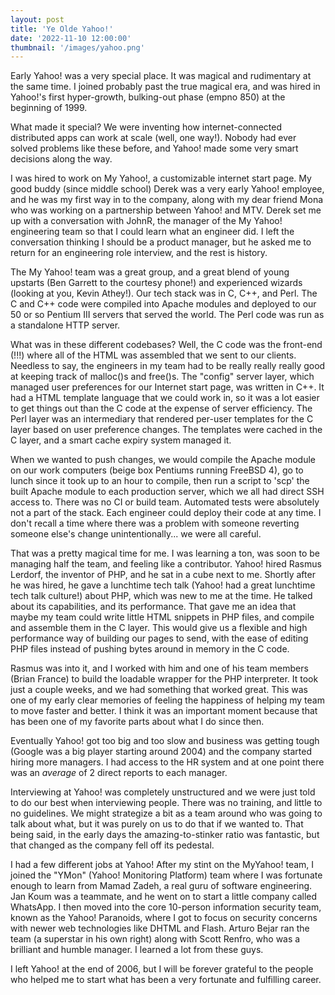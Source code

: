 ```yaml
---
layout: post
title: 'Ye Olde Yahoo!'
date: '2022-11-10 12:00:00'
thumbnail: '/images/yahoo.png'
---
```


Early Yahoo! was a very special place. It was magical and rudimentary at the same time. I joined probably past the true magical era, and was hired in Yahoo!'s first hyper-growth, bulking-out phase (empno 850) at the beginning of 1999.

What made it special? We were inventing how internet-connected distributed apps can work at scale (well, one way!). Nobody had ever solved problems like these before, and Yahoo! made some very smart decisions along the way.

I was hired to work on My Yahoo!, a customizable internet start page. My good buddy (since middle school) Derek was a very early Yahoo! employee, and he was my first way in to the company, along with my dear friend Mona who was working on a partnership between Yahoo! and MTV. Derek set me up with a conversation with JohnR, the manager of the My Yahoo! engineering team so that I could learn what an engineer did. I left the conversation thinking I should be a product manager, but he asked me to return for an engineering role interview, and the rest is history.

The My Yahoo! team was a great group, and a great blend of young upstarts (Ben Garrett to the courtesy phone!) and experienced wizards (looking at you, Kevin Athey!). Our tech stack was in C, C++, and Perl. The C and C++ code were compiled into Apache modules and deployed to our 50 or so Pentium III servers that served the world. The Perl code was run as a standalone HTTP server.

What was in these different codebases? Well, the C code was the front-end (!!!) where all of the HTML was assembled that we sent to our clients. Needless to say, the engineers in my team had to be really really really good at keeping track of malloc()s and free()s. The "config" server layer, which managed user preferences for our Internet start page, was written in C++. It had a HTML template language that we could work in, so it was a lot easier to get things out than the C code at the expense of server efficiency. The Perl layer was an intermediary that rendered per-user templates for the C layer based on user preference changes. The templates were cached in the C layer, and a smart cache expiry system managed it.

When we wanted to push changes, we would compile the Apache module on our work computers (beige box Pentiums running FreeBSD 4), go to lunch since it took up to an hour to compile, then run a script to 'scp' the built Apache module to each production server, which we all had direct SSH access to. There was no CI or build team. Automated tests were absolutely not a part of the stack. Each engineer could deploy their code at any time. I don't recall a time where there was a problem with someone reverting someone else's change unintentionally... we were all careful.

That was a pretty magical time for me. I was learning a ton, was soon to be managing half the team, and feeling like a contributor. Yahoo! hired Rasmus Lerdorf, the inventor of PHP, and he sat in a cube next to me. Shortly after he was hired, he gave a lunchtime tech talk (Yahoo! had a great lunchtime tech talk culture!) about PHP, which was new to me at the time. He talked about its capabilities, and its performance. That gave me an idea that maybe my team could write little HTML snippets in PHP files, and compile and assemble them in the C layer. This would give us a flexible and high performance way of building our pages to send, with the ease of editing PHP files instead of pushing bytes around in memory in the C code.

Rasmus was into it, and I worked with him and one of his team members (Brian France) to build the loadable wrapper for the PHP interpreter. It took just a couple weeks, and we had something that worked great. This was one of my early clear memories of feeling the happiness of helping my team to move faster and better. I think it was an important moment because that has been one of my favorite parts about what I do since then.

Eventually Yahoo! got too big and too slow and business was getting tough (Google was a big player starting around 2004) and the company started hiring more managers. I had access to the HR system and at one point there was an _average_ of 2 direct reports to each manager.

Interviewing at Yahoo! was completely unstructured and we were just told to do our best when interviewing people. There was no training, and little to no guidelines. We might strategize a bit as a team around who was going to talk about what, but it was purely on us to do that if we wanted to. That being said, in the early days the amazing-to-stinker ratio was fantastic, but that changed as the company fell off its pedestal.

I had a few different jobs at Yahoo! After my stint on the MyYahoo! team, I joined the "YMon" (Yahoo! Monitoring Platform) team where I was fortunate enough to learn from Mamad Zadeh, a real guru of software engineering. Jan Koum was a teammate, and he went on to start a little company called WhatsApp. I then moved into the core 10-person information security team, known as the Yahoo! Paranoids, where I got to focus on security concerns with newer web technologies like DHTML and Flash. Arturo Bejar ran the team (a superstar in his own right) along with Scott Renfro, who was a brilliant and humble manager. I learned a lot from these guys.

I left Yahoo! at the end of 2006, but I will be forever grateful to the people who helped me to start what has been a very fortunate and fulfilling career.

